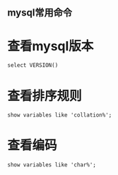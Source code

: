 ## mysql常用命令

# 查看mysql版本
`select VERSION()` 

# 查看排序规则
`show variables like 'collation%';`

<!--备注：_ci结尾表示大小写不敏感（caseinsensitive）,_cs表示大小写敏感（case sensitive）,_bin表示二进制的比较（binary）-->

# 查看编码
`show variables like 'char%';`

